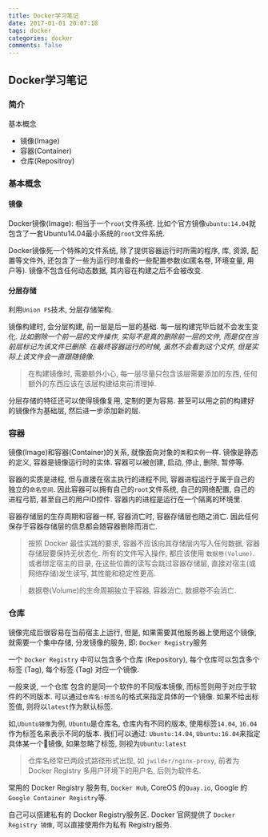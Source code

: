 ```yaml
---
title: Docker学习笔记
date: 2017-01-01 20:07:18
tags: docker
categories: docker
comments: false
---
```


## Docker学习笔记

### 简介

基本概念

* 镜像(Image)
* 容器(Container)
* 仓库(Repositroy)

### 基本概念

#### 镜像

Docker镜像(Image): 相当于一个`root`文件系统. 比如个官方镜像`ubuntu:14.04`就包含了一套Ubuntu14.04最小系统的`root`文件系统.

Docker镜像死一个特殊的文件系统, 除了提供容器运行时所需的程序, 库, 资源, 配置等文件外, 还包含了一些为运行时准备的一些配置参数(如匿名卷, 环境变量, 用户等). 镜像不包含任何动态数据, 其内容在构建之后不会被改变.

#### 分层存储

利用`Union FS`技术, 分层存储架构. 

镜像构建时, 会分层构建, 前一层是后一层的基础. 每一层构建完毕后就不会发生变化. *比如删除一个前一层的文件操作, 实际不是真的删除前一层的文件, 而是仅在当前层标记为该文件已删除. 在最终容器运行的时候, 虽然不会看到这个文件, 但是实际上该文件会一直跟随镜像.* 

> 在构建镜像时, 需要额外小心, 每一层尽量只包含该层需要添加的东西, 任何额外的东西应该在该层构建结束前清理掉.


分层存储的特征还可以使得镜像复用, 定制的更为容易. 甚至可以用之前的构建好的镜像作为基础层, 然后进一步添加新的层.

### 容器

镜像(Image)和容器(Container)的关系, 就像面向对象的`类`和`实例`一样. 镜像是静态的定义, 容器是镜像运行时的实体. 容器可以被创建, 启动, 停止, 删除, 暂停等.

容器的实质是进程, 但与直接在宿主执行的进程不同, 容器进程运行于属于自己的独立的`命名空间`. 因此容器可以拥有自己的`root`文件系统, 自己的网络配置, 自己的进程弓箭, 甚至自己的用户ID控件. 容器内的进程是运行在一个隔离的环境里. 

容器存储层的生存周期和容器一样, 容器消亡时, 容器存储层也随之消亡. 因此任何保存于容器存储层的信息都会随容器删除而消亡.

> 按照 Docker 最佳实践的要求, 容器不应该向其存储层内写入任何数据, 容器存储层要保持无状态化. 所有的文件写入操作, 都应该使用 `数据卷(Volume)`. 或者绑定宿主的目录, 在这些位置的读写会跳过容器存储层, 直接对宿主(或网络存储)发生读写, 其性能和稳定性更高.

> 数据卷(Volume)的生命周期独立于容器, 容器消亡, 数据卷不会消亡.

### 仓库

镜像完成后很容易在当前宿主上运行, 但是, 如果需要其他服务器上使用这个镜像, 就需要一个集中存储, 分发镜像的服务, 即: `Docker Registry`服务

一个 `Docker Registry` 中可以包含多个仓库 (Repository), 每个仓库可以包含多个标签 (Tag), 每个标签 (Tag) 对应一个镜像.

一般来说, 一个仓库 包含的是同一个软件的不同版本镜像, 而标签则用于对应于软件的不同版本. 可以通过`仓库名:标签名`的格式来指定具体的一个镜像. 如果不给出标签值, 则将以`latest`作为默认标签.

如,`Ubuntu镜像`为例, `Ubuntu`是仓库名, 仓库内有不同的版本, 使用标签`14.04`, `16.04`作为标签名来表示不同的版本. 我们可以通过: `Ubuntu:14.04`, `Ubuntu:16.04`来指定具体某一个镜像, 如果忽略了标签, 则视为`Ubuntu:latest`

> 仓库名经常已两段式路径形式出现, 如 `jwilder/nginx-proxy`, 前者为 Docker Registry 多用户环境下的用户名, 后则为软件名.

常用的 Docker Registry 服务有, `Docker Hub`, CoreOS 的`Quay.io`, Google 的 `Google Container Registry`等.

自己可以搭建私有的 Docker Registry服务区. Docker 官网提供了 `Docker Registry 镜像`, 可以直接使用作为私有 Registry服务. 



